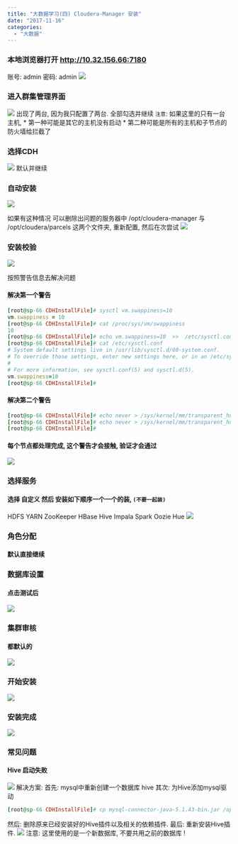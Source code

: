 ```yaml
---
title: "大数据学习(四) Cloudera-Manager 安装"
date: "2017-11-16"
categories: 
  - "大数据"
---
```


### 本地浏览器打开 http://10.32.156.66:7180

账号: admin 密码: admin ![](images/cm_login.png)

### 进入群集管理界面

![](images/cm_sp_list.png) 出现了两台, 因为我只配置了两台. 全部勾选并继续 `注意`: 如果这里的只有一台主机, \* 第一种可能是其它的主机没有启动 \* 第二种可能是所有的主机和子节点的防火墙给拦截了

### 选择CDH

![](images/sm_cdh-version.png) 默认并继续

### 自动安装

![](images/sm_cdh_setup_fail.png)

如果有这种情况 可以删除出问题的服务器中 /opt/cloudera-manager 与 /opt/cloudera/parcels 这两个文件夹, 重新配置, 然后在次尝试 ![](images/cm_succeeeeeeeeeeeee.png)

### 安装校验

![](images/cm-setup_jiaoyan.png)

按照警告信息去解决问题

#### 解决第一个警告

```ruby
[root@sp-66 CDHInstallFile]# sysctl vm.swappiness=10
vm.swappiness = 10
[root@sp-66 CDHInstallFile]# cat /proc/sys/vm/swappiness
10
[root@sp-66 CDHInstallFile]# echo vm.swappiness=10  >>  /etc/sysctl.conf
[root@sp-66 CDHInstallFile]# cat /etc/sysctl.conf
# System default settings live in /usr/lib/sysctl.d/00-system.conf.
# To override those settings, enter new settings here, or in an /etc/sysctl.d/.conf file
#
# For more information, see sysctl.conf(5) and sysctl.d(5).
vm.swappiness=10
[root@sp-66 CDHInstallFile]#
```

#### 解决第二个警告

```ruby
[root@sp-66 CDHInstallFile]# echo never > /sys/kernel/mm/transparent_hugepage/defrag
[root@sp-66 CDHInstallFile]# echo never > /sys/kernel/mm/transparent_hugepage/enabled
[root@sp-66 CDHInstallFile]#
```

#### **每个节点都处理完成, 这个警告才会接触, 验证才会通过**

![](images/cm_setup_jiaoyan_ok.png)

### 选择服务

#### 选择 自定义 然后 安装如下顺序一个一个的装, `(不要一起装)`

HDFS YARN ZooKeeper HBase Hive Impala Spark Oozie Hue ![](images/cm_setup_step.png)

### 角色分配

#### 默认直接继续

### 数据库设置

#### 点击测试后

![](images/cm_db_setting.png)

### 集群审核

#### 都默认的

![](images/cm_shenhe.png)

### 开始安装

![](images/cm_start_setup.png)

### 安装完成

![](images/cm_done.png)

### 常见问题

#### Hive 启动失败

![](images/cm_hive_error.png) 解决方案: 首先: mysql中重新创建一个数据库 hive 其次: 为Hive添加mysql驱动

```ruby
[root@sp-66 CDHInstallFile]# cp mysql-connector-java-5.1.43-bin.jar /opt/cloudera/parcels/CDH/lib/hive/lib/
```

然后: 删除原来已经安装好的Hive插件以及相关的依赖插件. 最后: 重新安装Hive插件. ![](images/cm_hive_set_mysql.png) 注意: 这里使用的是一个新数据库, 不要共用之前的数据库 !
